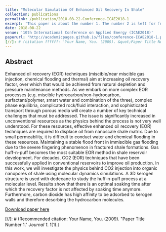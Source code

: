 ```yaml
---
title: "Molecular Simulation Of Enhanced Oil Recovery In Shale"
collection: publications
permalink: /publication/2018-08-22-Conference-ICAE2018-1
excerpt: 'This paper is about the number 1. The number 2 is left for future work.'
date: 2018-08-22
venue: '10th International Conference on Applied Energy (ICAE2018)'
paperurl: 'http://academicpages.github.io/files/conference-ICAE2018-1.pdf'
[//]: # (citation ffffff: 'Your Name, You. (2009). &quot;Paper Title Number 1.&quot; <i>Journal 1</i>. 1(1).'）
---
```

## Abstract
Enhanced oil recovery (EOR) techniques (miscible/near miscible gas injection, chemical flooding and thermal) aim at increasing
oil recovery factor, over which that would be achieved from natural depletion and pressure maintenance methods. As we embark
on more complex EOR processes (e.g. miscible hydrocarbon/non-hydrocarbon, surfactant/polymer, smart water and combination
of the three), complex phase equilibria, complicated rock/fluid interaction, and sophisticated transport through porous media will
create a number of key technical challenges that must be addressed. The issue is significantly increased in unconventional resources
as the physics behind the process is not very well understood.
For these resources, effective enhanced oil recovery (EOR) techniques are required to displace oil from nanoscale shale matrix.
Due to small permeability, it is difficult to conduct water and chemical flooding in these resources. Maintaining a stable flood front
in immiscible gas flooding due to the severe fingering phenomenon in fractured shale formations. Gas huff-n-puff becomes the
most suitable EOR method in shale reservoir development. For decades, CO2 (EOR) techniques that have been successfully applied
in conventional reservoirs to improve oil production. In this work, we will investigate the physics behind CO2 injection into organic
nanopores of shale using molecular dynamics simulations. A 3D kerogen structure is used with dodecane to study the huff-n-puff
process at a molecular level. Results show that there is an optimal soaking time after which the recovery factor is not affected by
soaking time anymore. Furthermore, carbon dioxide has high affinity to be adsorbed to kerogen walls and therefore desorbing the
hydrocarbon molecules. 


[Download paper here](http://academicpages.github.io/files/conference-ICAE2018-1.pdf)

[//]: # (Recommended citation: Your Name, You. (2009). "Paper Title Number 1." <i>Journal 1</i>. 1(1).）
